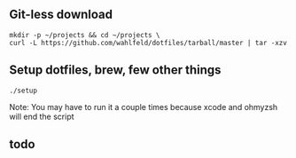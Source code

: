 ## Git-less download

```
mkdir -p ~/projects && cd ~/projects \
curl -L https://github.com/wahlfeld/dotfiles/tarball/master | tar -xzv
```

## Setup dotfiles, brew, few other things

`./setup`

Note: You may have to run it a couple times because xcode and ohmyzsh will end the script

## todo